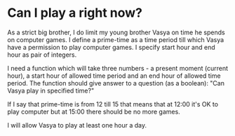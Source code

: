# Can I play a right now?

As a strict big brother, I do limit my young brother Vasya on time he spends on computer games. I define a prime-time as a time period till which Vasya have a permission to play computer games. I specify start hour and end hour as pair of integers.

I need a function which will take three numbers - a present moment (current hour), a start hour of allowed time period and an end hour of allowed time period. The function should give answer to a question (as a boolean): "Can Vasya play in specified time?"

If I say that prime-time is from 12 till 15 that means that at 12:00 it's OK to play computer but at 15:00 there should be no more games.

I will allow Vasya to play at least one hour a day.

